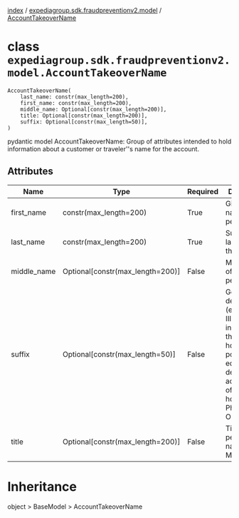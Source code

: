 [index](index.md) / [expediagroup.sdk.fraudpreventionv2.model](expediagroup.sdk.fraudpreventionv2.model.md) / [AccountTakeoverName](AccountTakeoverName.md)
# class `expediagroup.sdk.fraudpreventionv2.model.AccountTakeoverName`
```
AccountTakeoverName(
    last_name: constr(max_length=200),
    first_name: constr(max_length=200),
    middle_name: Optional[constr(max_length=200)],
    title: Optional[constr(max_length=200)],
    suffix: Optional[constr(max_length=50)],
)
```

pydantic model AccountTakeoverName: Group of attributes intended to hold information about a customer or traveler''s name for the account.



## Attributes
    
    
        
    
        
    
        
    
        
    
        
    

|     Name    |               Type               | Required |                                                                                   Description                                                                                    |
|-------------|----------------------------------|----------|----------------------------------------------------------------------------------------------------------------------------------------------------------------------------------|
|  first_name |      constr(max_length=200)      |   True   |                                                                       Given, or first name, of the person.                                                                       |
|  last_name  |      constr(max_length=200)      |   True   |                                                                      Surname, or last name, of the person.                                                                       |
| middle_name | Optional[constr(max_length=200)] |  False   |                                                                            Middle name of the person.                                                                            |
|    suffix   | Optional[constr(max_length=50)]  |  False   | Generational designations (e.g. Sr, Jr, III) or values indicate that the individual holds a position, educational degree, accreditation, office, or honor (e.g. PhD, CCNA, OBE). |
|    title    | Optional[constr(max_length=200)] |  False   |                                                                Title of the person for name (e.g. Mr., Ms. etc).                                                                 |










# Inheritance
object > BaseModel > AccountTakeoverName
